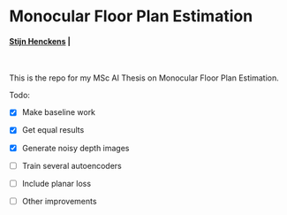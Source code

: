 # Monocular Floor Plan Estimation
#### [Stijn Henckens](https://linkedin.com/shenckens) |
<br/>

This is the repo for my MSc AI Thesis on Monocular Floor Plan Estimation. 


Todo:
- [x] Make baseline work
- [x] Get equal results
- [x] Generate noisy depth images
- [ ] Train several autoencoders
- [ ] Include planar loss
- [ ] Other improvements


